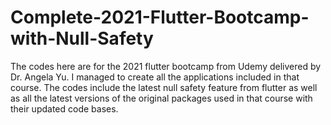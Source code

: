 # Complete-2021-Flutter-Bootcamp-with-Null-Safety
The codes here are for the 2021 flutter bootcamp from Udemy delivered by Dr. Angela Yu. I managed to create all the applications included in that course. The codes include the latest null safety feature from flutter as well as all the latest versions of the original packages used in that course with their updated code bases.
